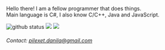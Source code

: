 Hello there! I am a fellow programmer that does things. \
Main language is C#, I also know C/C++, Java and JavaScript.

<a>
  <img src="https://github-readme-stats.vercel.app/api?username=theairblow&show_icons=true&theme=algolia" alt="github status"/>
  <img src="https://github-readme-streak-stats.herokuapp.com/?user=theairblow&theme=black-ice&hide_border=true&stroke=0000&background=060A0CD0"/>
  <img src="https://activity-graph.herokuapp.com/graph?username=theairblow&bg_color=0D1117&color=5BCDEC&line=5BCDEC&point=FFFFFF&hide_border=true"/>
</a>


###### Contact: [pilexet.danila@gmail.com](https://www.youtube.com/watch?v=dQw4w9WgXcQ)
